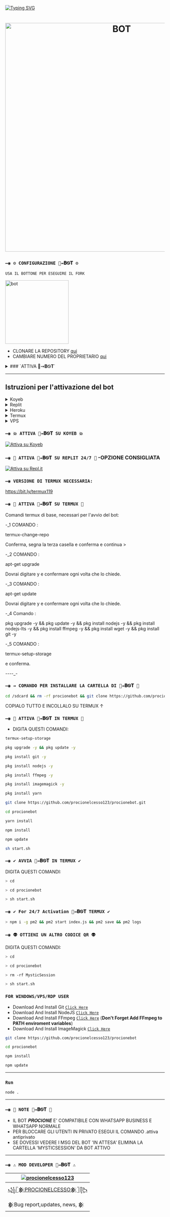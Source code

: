 [![Typing SVG](https://readme-typing-svg.demolab.com?font=Fira+Code&weight=500&size=30&pause=1000&color=F77539&center=true&lines=%F0%9F%A6%9D%F0%9D%91%B7%F0%9D%91%B9%F0%9D%91%B6%F0%9D%91%AA%F0%9D%91%B0%F0%9D%91%B6%F0%9D%91%B5%F0%9D%91%AC%E2%87%9D%F0%9D%90%81%E1%8F%AB%F0%9D%90%93)](https://git.io/typing-svg)
<h1 align="center">
<p>
<img src= "https://telegra.ph/file/bc12386c7355151f41702.jpg" alt="BOT" width="720">
</p>

### `—◉ ⚙️ CONFIGURAZIONE 🦝⇝𝐁Ꮻ𝐓 ⚙️`
`USA IL BOTTONE PER ESEGUIRE IL FORK`
  
  <a href="https://github.com/procionelcesso123/procionebot/fork"><img title="bot" src="https://github.com/Alien-alfa/Alien-alfa/blob/beta/img/pngegg.png?raw=true" width="200"></a>
<br>
- CLONARE LA REPOSITORY [qui](https://github.com/procionelcesso123/procionebot/fork)
- CAMBIARE NUMERO DEL PROPRIETARIO [qui](https://github.com/procionelcesso123/procionebot/blob/master/config.js)

<details>
  <summary>### `ATTIVA 🦝⇝𝐁Ꮻ𝐓`</summary>
  
  * [Koyeb](#koyeb)
  * [Replit](#replit)
  * [Heroku](#heroku)
  * [Termux](#termux)
  * [VPS](#vps)
  
</details>

---

## Istruzioni per l'attivazione del bot

<details>
  <summary>Koyeb</summary>

  (Inserire qui le istruzioni per attivare il bot su Koyeb)

</details>

<details>
  <summary>Replit</summary>

  (Inserire qui le istruzioni per attivare il bot su Replit)

</details>

<details>
  <summary>Heroku</summary>

  (Inserire qui le istruzioni per attivare il bot su Heroku)

</details>

<details>
  <summary>Termux</summary>

  (Inserire qui le istruzioni per attivare il bot su Termux)

</details>

<details>
  <summary>VPS</summary>

  (Inserire qui le istruzioni per attivare il bot su VPS)

</details>
  
### `—◉ 💥 ATTIVA 🦝⇝𝐁Ꮻ𝐓 SU KOYEB 💥`

[![Attiva su Koyeb](https://www.koyeb.com/static/images/deploy/button.svg)](https://app.koyeb.com/deploy?type=git&repository=github.com//procionebot&branch=master&name=procione.bot)
  
### `—◉ 🌌 ATTIVA 🦝⇝𝐁Ꮻ𝐓 SU REPLIT 24/7 🌌` -OPZIONE CONSIGLIATA

[![Attiva su Repl.it](https://replit.com/badge/github/Fabri115/BotWhaIta)](https://repl.it/github/procionelcesso123/procionebot) 


### `—◉ VERSIONE DI TERMUX NECESSARIA: ` 
https://bit.ly/termux119

### `—◉ 👾 ATTIVA 🦝⇝𝐁Ꮻ𝐓 SU TERMUX 👾` 

Comandi termux di base, necessari per l'avvio del bot:

-_1 COMANDO :

termux-change-repo

Conferma, segna la terza casella e conferma e continua >

-_2 COMANDO :

apt-get upgrade

Dovrai digitare y e confermare ogni volta che lo chiede.

-_3 COMANDO :

apt-get update

Dovrai digitare y e confermare ogni volta che lo chiede.

-_4 Comando :

pkg upgrade -y && pkg update -y && pkg install nodejs -y && pkg install nodejs-lts -y && pkg install ffmpeg -y && pkg install wget -y && pkg install git -y

-_5 COMANDO :

termux-setup-storage

e conferma.

----_-


### `—◉ ⇝ COMANDO PER INSTALLARE LA CARTELLA DI 🦝⇝𝐁Ꮻ𝐓 🌌`
```bash
cd /sdcard && rm -rf procionebot && git clone https://github.com/procionelcesso123/procionebot.git && cd procionebot && sh start.sh 
```
COPIALO TUTTO E INCOLLALO SU TERMUX ↑

### `—◉ 👾 ATTIVA 🦝⇝𝐁Ꮻ𝐓 IN TERMUX 👾` 
- DIGITA QUESTI COMANDI:
```bash
termux-setup-storage
```

```bash
pkg upgrade -y && pkg update -y
```

```bash
pkg install git -y
```
  
```bash
pkg install nodejs -y  
```
  
```bash
pkg install ffmpeg -y
```  
  
```bash
pkg install imagemagick -y
``` 

```bash
pkg install yarn
```    

```bash
git clone https://github.com/procionelcesso123/procionebot.git
```
  
```bash
cd procionebot
```  

```bash
yarn install
```

```bash
npm install
```

```bash
npm update
```

```bash
sh start.sh
```

### `—◉ ✔️ AVVIA 🦝⇝𝐁Ꮻ𝐓 IN TERMUX ✔️`

DIGITA QUESTI COMANDI:
```bash
> cd 
```
```bash
> cd procionebot
```
```bash
> sh start.sh
```
  
### `—◉ ✔️ For 24/7 Activation 🦝⇝𝐁Ꮻ𝐓 TERMUX ✔️`
  
 ```bash
> npm i -g pm2 && pm2 start index.js && pm2 save && pm2 logs
  ```

### `—◉ 👽 OTTIENI UN ALTRO CODICE QR 👽`

DIGITA QUESTI COMANDI:
```bash
> cd 
```
```bash
> cd procionebot
```
```bash
> rm -rf MysticSession
```
```bash
> sh start.sh
```

### `FOR WINDOWS/VPS/RDP USER`

* Download And Install Git [`Click Here`](https://git-scm.com/downloads)
* Download And Install NodeJS [`Click Here`](https://nodejs.org/en/download)
* Download And Install FFmpeg [`Click Here`](https://ffmpeg.org/download.html) (**Don't Forget Add FFmpeg to PATH enviroment variables**)
* Download And Install ImageMagick [`Click Here`](https://imagemagick.org/script/download.php)

```bash
git clone https://github.com/procionelcesso123/procionebot
```
```bash
cd procionebot
```
```bash
npm install
```
```bash
npm update
```

---------

### `Run`

```bash
node .
```


---------
### `—◉ 📝 NOTE 🦝⇝𝐁Ꮻ𝐓 📝`
- IL BOT 𝑷𝑹𝑶𝑪𝑰𝑶𝑵𝑬 E' COMPATIBILE CON WHATSAPP BUSINESS E WHATSAPP NORMALE
- PER BLOCCARE GLI UTENTI IN PRIVATO ESEGUI IL COMANDO .attiva antiprivato
- SE DOVESSI VEDERE I MSG DEL BOT 'IN ATTESA' ELIMINA LA CARTELLA 'MYSTICSESSION' DA BOT ATTIVO
---------

### `—◉ ⚠️ MOD DEVELOPER 🦝⇝𝐁Ꮻ𝐓 ⚠️ `
  <div align="center">
  
| [![procionelcesso123](https://telegra.ph/file/1e7db3fa212a15584fe9d.jpg?size=200)](https://github.com/procionelcesso123) |
|----|
| [꧁𓊈𒆜PROCIONELCESSO𒆜𓊉꧂](https://github.com/procionelcesso123) |
|  𒆜Bug report,updates, news, 𒆜 |
  
  </div>

